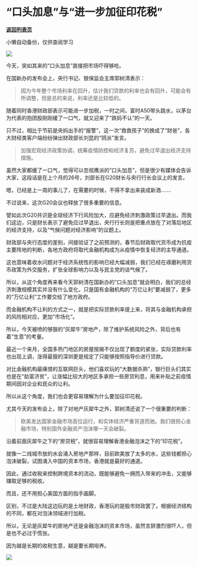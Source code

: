 # “口头加息”与“进一步加征印花税”

[**返回列表页**](/gzh/政事堂2019)

小懒自动备份，仅供查阅学习

![](https://mmbiz.qpic.cn/mmbiz_jpg/rxhS23yu8cPJfBQG3mFXAebic9vic2LU43c36Xe750sShTnnnt6AK9iap4MZXFr7VV514GszqOibqw2nviaYhvUBL4w/640?wx_fmt=jpeg)

  

今天，突如其来的“口头加息”直接把市场吓得够呛。  

  

在国新办的发布会上，央行书记、银保监会主席郭树清表示：

  

> 因为今年整个市场利率在回升，估计我们贷款的利率也会有回升，可能会有所调整，但是总的来说，利率还是比较低的。

  

随着同时香港财政部表示可能进一步加税，一时之间，富时A50带头跳水，以茅台为代表的抱团股刚刚缓了一口气，就又迎来了“跌妈不认”的一天。

  

只不过，相比于节前是央妈出手的“报警”，这一次“救救孩子”的换成了“财爸”，各大财经类客户端纷纷弹出财政部长刘昆的“鸽派”发言。

  

> 加强宏观经济政策协调，统筹疫情防控和经济复苏，避免过早退出经济支持措施。

  

虽然大家都缓了一口气，觉得可以忽视鹰派的“口头加息”，但是很少有媒体会告诉大家，这段话是在上个月的26号，刘部长在G20财长与央行行长会议上的发言。  

  

嗯，已经是上一周的事儿了，在需要的时候，不得不拿出来装成新酒.......  

  

不过说来，这次G20会议也释放了很多重要的信息。

  

譬如此次G20共识是全球经济下行风险加大，应避免经济刺激政策过早退出。而我们这边，只是财长表示了避免应过早退出，央行行长则是把重点放在了对落后地区的经济支持，以及“气候问题对经济影响”的议题上。  

  

财政部与央行态度的差别，间接验证了之前预测的，春节后财政取代货币成为抗疫主要阵地的判断，各地方政府将取代金融机构成为从疫情中恢复经济的主导通道。  

  

这也意味着收水问题对于经济系统性的影响已经大幅减弱，我们已经在琢磨利用货币政策为外交服务，扩张全球影响力以及与民主党的谈气候了。

  

所以，从这个角度再来看今天郭树清在国新办的“口头加息”就会明白，我们的总经济刺激规模其实并没有什么变化，只是国有金融机构的“万亿让利”要减弱了，更多的“万亿让利”工作要交给了地方政府。

  

而金融机构不让利的方式之一，就是把实际贷款利率提上来，将其与金融机构承担的风险相对应，更加“市场化”。

  

所以，今天被喷的够狠的“灰犀牛”房地产，除了维护系统风险之外，背后也有着“生意”的考量。

  

最近一个来月，全国多热门地区的房屋按揭不仅出现了额度的紧张，实际贷款利率也出现上调，涨得最狠的深圳更是规定了只能够按照指导价进行贷款。  

  

对比金融机构最痛恨的互联网巨头，他们喜欢玩的“大数据杀熟”，银行巨头们其实也是在“劫富济贫”，让涨幅比较大的地区多承担一些房贷利息，用来补贴之前疫情期间因对企业和民众的让利。

  

所以从这个角度，我们也会更容易理解为什么要加征印花税。  

  

尤其今天的发布会上，除了对地产灰犀牛之外，郭树清还说了一个很重要的判断：

  

> 欧美发达国家金融市场高位运行，和实体经济严重背道而驰。我们很担心金融市场，特别国外金融资产泡沫哪一天会破裂。

  

沿着前面灰犀牛之下的“房贷税”，就很容易理解香港金融泡沫之下的“印花税”。  

  

就像一二线城市放的水会涌入房地产那样，目前欧美放了太多的水，这些钱都担心泡沫破裂，试图涌入中国的资本市场，香港就是最好的通道。

  

因此，通过收税来控制跨境资本的流动，既能够避免一拥而入带来的冲击，又能够赚取足够的税收。  

  

而且，还不用担心美国方面的指手画脚。

  

区别，不过是大陆这边玩的是土地财政，香港玩的是股市财政罢了。根据经济结构的不同，都在对泡沫领域进行加税。  

  

所以，无论是灰犀牛的房地产还是金融泡沫的资本市场，虽然言辞激烈很吓人，但是也不必过于慌张。  

  

因为越是长期的收税生意，越是要长期培养。

  

![](https://mmbiz.qpic.cn/mmbiz_jpg/rxhS23yu8cPp0iaKAfe0ZsWfgGcY72o9Nror8TicrtnlDsqzY7y4Kum4fM3X0FMEGlbvm9HvZUiaETSnLt4DHNLbQ/640?wx_fmt=jpeg)

  

